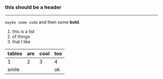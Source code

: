 ### this should be a header
---

`maybe some code` and then some **bold**.


1. this is a list
2. of things
3. that I like

tables|are|cool|too
---|---|---|---
1|2|3|4
smile|||ok
